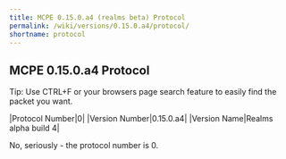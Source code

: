 ```yaml
---
title: MCPE 0.15.0.a4 (realms beta) Protocol
permalink: /wiki/versions/0.15.0.a4/protocol/
shortname: protocol
---
```

## MCPE 0.15.0.a4 Protocol  
Tip: Use CTRL+F or your browsers page search feature to easily find the packet you want.  
   
|Protocol Number|0|
|Version Number|0.15.0.a4|
|Version Name|Realms alpha build 4|

No, seriously - the protocol number is 0.

